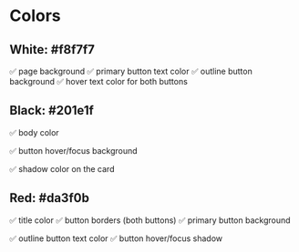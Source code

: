# Colors

## White: #f8f7f7

✅ page background
✅ primary button text color
✅ outline button background
✅ hover text color for both buttons

## Black: #201e1f

✅ body color

✅ button hover/focus background

✅ shadow color on the card

## Red: #da3f0b

✅ title color
✅ button borders (both buttons)
✅ primary button background

✅ outline button text color
✅ button hover/focus shadow
